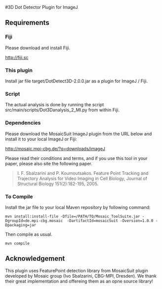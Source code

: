 #3D Dot Detector Plugin for ImageJ

## Requirements

### Fiji

Please download and install Fiji.

<http://fiji.sc>

### This plugin

Install jar file target/DotDetect3D-2.0.0.jar as a plugin for ImageJ / Fiji.

### Script

The actual analysis is done by running the script src/main/scripts/Dot3Danalysis_2_MI.py from within Fiji. 

### Dependencies

Please download the MosaicSuit ImageJ plugin from the URL below and install it to your local ImageJ or Fiji:

<http://mosaic.mpi-cbg.de/?q=downloads/imageJ>

Please read their conditions and terms, and if you use this tool in your paper, please also site the following paper. 

>I. F. Sbalzarini and P. Koumoutsakos. Feature Point Tracking and Trajectory Analysis for Video Imaging in Cell Biology, Journal of Structural Biology 151(2):182-195, 2005.

### To Compile

Install the jar file to your local Maven repository by following command:

```
mvn install:install-file -Dfile=/PATH/TO/Mosaic_ToolSuite.jar -DgroupId=de.mpi-cbg.mosaic  -DartifactId=mosaicSuit -Dversion=1.0.0 -Dpackaging=jar
```

Then compile as usual. 

```
mvn compile
```


## Acknowledgement

This plugin uses FeaturePoint detection library from MosaicSuit plugin developed by Mosaic group (Ivo Sbalzarini, CBG-MPI, Dresden). We thank their great implementation and offereing them as an opne source library! 
